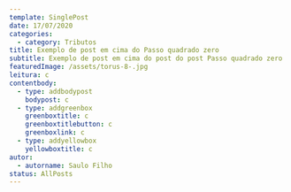 ```yaml
---
template: SinglePost
date: 17/07/2020
categories:
  - category: Tributos
title: Exemplo de post em cima do Passo quadrado zero
subtitle: Exemplo de post em cima do post do post Passo quadrado zero
featuredImage: /assets/torus-8-.jpg
leitura: c
contentbody:
  - type: addbodypost
    bodypost: c
  - type: addgreenbox
    greenboxtitle: c
    greenboxtitlebutton: c
    greenboxlink: c
  - type: addyellowbox
    yellowboxtitle: c
autor:
  - autorname: Saulo Filho
status: AllPosts
---
```

